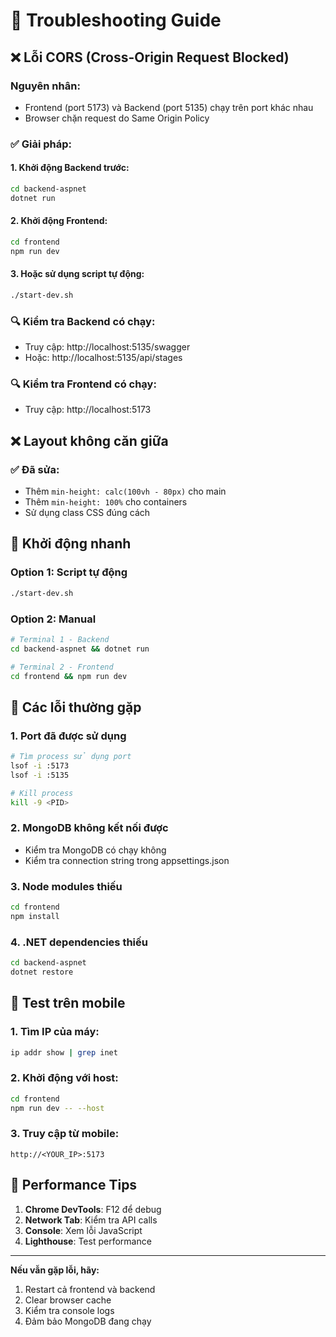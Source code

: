 # 🔧 Troubleshooting Guide

## ❌ Lỗi CORS (Cross-Origin Request Blocked)

### Nguyên nhân:
- Frontend (port 5173) và Backend (port 5135) chạy trên port khác nhau
- Browser chặn request do Same Origin Policy

### ✅ Giải pháp:

#### 1. Khởi động Backend trước:
```bash
cd backend-aspnet
dotnet run
```

#### 2. Khởi động Frontend:
```bash
cd frontend
npm run dev
```

#### 3. Hoặc sử dụng script tự động:
```bash
./start-dev.sh
```

### 🔍 Kiểm tra Backend có chạy:
- Truy cập: http://localhost:5135/swagger
- Hoặc: http://localhost:5135/api/stages

### 🔍 Kiểm tra Frontend có chạy:
- Truy cập: http://localhost:5173

## ❌ Layout không căn giữa

### ✅ Đã sửa:
- Thêm `min-height: calc(100vh - 80px)` cho main
- Thêm `min-height: 100%` cho containers
- Sử dụng class CSS đúng cách

## 🚀 Khởi động nhanh

### Option 1: Script tự động
```bash
./start-dev.sh
```

### Option 2: Manual
```bash
# Terminal 1 - Backend
cd backend-aspnet && dotnet run

# Terminal 2 - Frontend  
cd frontend && npm run dev
```

## 🔧 Các lỗi thường gặp

### 1. Port đã được sử dụng
```bash
# Tìm process sử dụng port
lsof -i :5173
lsof -i :5135

# Kill process
kill -9 <PID>
```

### 2. MongoDB không kết nối được
- Kiểm tra MongoDB có chạy không
- Kiểm tra connection string trong appsettings.json

### 3. Node modules thiếu
```bash
cd frontend
npm install
```

### 4. .NET dependencies thiếu
```bash
cd backend-aspnet
dotnet restore
```

## 📱 Test trên mobile

### 1. Tìm IP của máy:
```bash
ip addr show | grep inet
```

### 2. Khởi động với host:
```bash
cd frontend
npm run dev -- --host
```

### 3. Truy cập từ mobile:
```
http://<YOUR_IP>:5173
```

## 🎯 Performance Tips

1. **Chrome DevTools**: F12 để debug
2. **Network Tab**: Kiểm tra API calls
3. **Console**: Xem lỗi JavaScript
4. **Lighthouse**: Test performance

---

**Nếu vẫn gặp lỗi, hãy:**
1. Restart cả frontend và backend
2. Clear browser cache
3. Kiểm tra console logs
4. Đảm bảo MongoDB đang chạy
